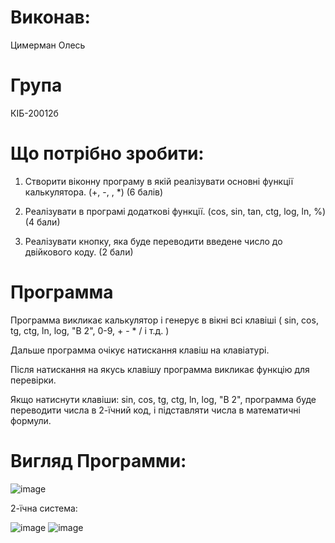 # Виконав: 
Цимерман Олесь
# Група 
КІБ-20012б

# Що потрібно зробити:

1. Створити віконну програму в якій реалізувати основні функції
калькулятора.
(+, -, \, *) (6 балів)

2. Реалізувати в програмі додаткові функції.
(cos, sin, tan, ctg, log, ln, %) (4 бали)

3. Реалізувати кнопку, яка буде переводити введене число до двійкового
коду. (2 бали)

# Программа

Программа викликає калькулятор і генерує в вікні всі клавіші ( sin, cos, tg, ctg, ln, log, "В 2", 0-9, + - * / і т.д. )

Дальше программа очікує натискання клавіш на клавіатурі.

Після натискання на якусь клавішу программа викликає функцію для перевірки.

Якщо натиснути клавіши: sin, cos, tg, ctg, ln, log, "В 2", программа буде переводити числа в 2-їчний код, і підставляти числа в математичні формули.

# Вигляд Программи:

![image](https://user-images.githubusercontent.com/86786170/125202277-8d098c00-e27b-11eb-88e4-518a5d33312a.png)

2-їчна система:

![image](https://user-images.githubusercontent.com/86786170/125202335-d954cc00-e27b-11eb-9f7b-6e7b87d100db.png)   ![image](https://user-images.githubusercontent.com/86786170/125202349-e40f6100-e27b-11eb-83a5-45648c212ada.png)




